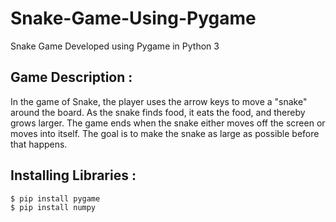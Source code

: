 # Snake-Game-Using-Pygame
Snake Game Developed using Pygame in Python 3
## Game Description :
In the game of Snake, the player uses the arrow keys to move a "snake" around the board. As the snake finds food, it eats the food, and thereby grows larger. The game ends when the snake either moves off the screen or moves into itself. The goal is to make the snake as large as possible before that happens.
## Installing Libraries :
```
$ pip install pygame
$ pip install numpy
```
